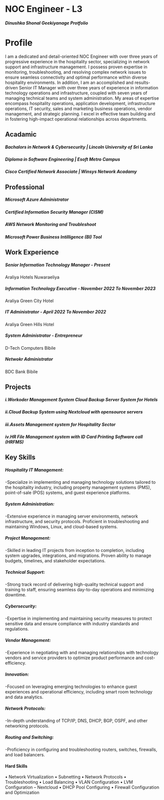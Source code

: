 # NOC Engineer - L3
##### Dinushka Shonal Geekiyanage Protfolio
# Profile
I am a dedicated and detail-oriented NOC Engineer with over three years of progressive experience in the hospitality sector, specializing in network support and infrastructure management. I possess proven expertise in monitoring, troubleshooting, and resolving complex network issues to ensure seamless connectivity and optimal performance within diverse hospitality environments.
In addition, I am an accomplished and results-driven Senior IT Manager with over three years of experience in information technology operations and infrastructure, coupled with seven years of managing technical teams and system administration. My areas of expertise encompass hospitality operations, application development, infrastructure operations, IT security, sales and marketing business operations, vendor management, and strategic planning. I excel in effective team building and in fostering high-impact operational relationships across departments.

## Acadamic
##### Bachalors in Network & Cybersecurity | Lincoln University of Sri Lanka
##### Diploma in Software Engineering | Esoft Metro Campus
##### Cisco Certified Network Associate | Winsys Network Acadamy

## Professional
##### Microsoft Azure Administrator 
##### Certified Information Security Manager (CISM)
##### AWS Network Monitoring and Troubleshoot
##### Microsoft Power Business Intilligence (BI) Tool

## Work Experience
##### Senior Information Technology Manager - Present
Araliya Hotels Nuwaraeliya
##### Information Technology Executive - November 2022 To November 2023
Araliya Green City Hotel 
##### IT Administrator - April 2022 To November 2022
Araliya Green Hills Hotel 
##### System Administrator - Entrepreneur
D-Tech Computers Bibile
##### Netwokr Administrator
BDC Bank Bibile


## Projects
##### i.Workoder Management System Cloud Backup Server System for Hotels 
##### ii.Cloud Backup System using Nextcloud with opensource servers
##### iii.Assets Management system for Hospitality Sector
##### iv.HR File Management system with ID Card Printing Software call (HRFMS)

## Key Skills

##### Hospitality IT Management:
-Specialize in implementing and managing technology solutions tailored to the hospitality industry, including property management systems (PMS), point-of-sale (POS) systems, and guest experience platforms.
##### System Administration:
-Extensive experience in managing server environments, network infrastructure, and security protocols. Proficient in troubleshooting and maintaining Windows, Linux, and cloud-based systems.
##### Project Management:
-Skilled in leading IT projects from inception to completion, including system upgrades, integrations, and migrations. Proven ability to manage budgets, timelines, and stakeholder expectations.
##### Technical Support:
-Strong track record of delivering high-quality technical support and training to staff, ensuring seamless day-to-day operations and minimizing downtime.
##### Cybersecurity:
-Expertise in implementing and maintaining security measures to protect sensitive data and ensure compliance with industry standards and regulations.
##### Vendor Management:
-Experience in negotiating with and managing relationships with technology vendors and service providers to optimize product performance and cost-efficiency.
##### Innovation:
-Focused on leveraging emerging technologies to enhance guest experiences and operational efficiency, including smart room technology and data analytics.
##### Network Protocols:
-In-depth understanding of TCP/IP, DNS, DHCP, BGP, OSPF, and other networking protocols.
##### Routing and Switching:
-Proficiency in configuring and troubleshooting routers, switches, firewalls, and load balancers.

#### Hard Skills
•	Network Virtualization
•	Subnetting
•	Network Protocols
•	Troubleshooting
•	Load Balancing
•	VLAN Configuration
•	LVM Configuration – Nextcloud
•	DHCP Pool Configuring
•	Firewall Configuration and Optimization

